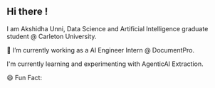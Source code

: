 ## Hi there !
I am Akshidha Unni, Data Science and Artificial Intelligence graduate student @ Carleton University.

🔭 I’m currently working as a AI Engineer Intern @ DocumentPro.

 I'm currently learning and experimenting with AgenticAI Extraction.
 
😄 Fun Fact: 
<!--
**Akshidha-Unni/akshidha-unni** is a ✨ _special_ ✨ repository because its `README.md` (this file) appears on your GitHub profile.

Here are some ideas to get you started:

- 🔭 I’m currently working as ...
- 🌱 I’m currently learning ...
- 👯 I’m looking to collaborate on ...
- 🤔 I’m looking for help with ...
- 💬 Ask me about ...
- 📫 How to reach me: ...
- 😄 Pronouns: ...
- ⚡ Fun fact: ...
-->
